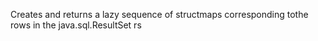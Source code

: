Creates and returns a lazy sequence of structmaps corresponding tothe rows in the java.sql.ResultSet rs